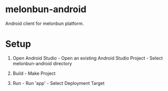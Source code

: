 # melonbun-android
Android client for melonbun platform.

# Setup
 1. Open Android Studio - Open an existing Android Studio Project - Select melonbun-android directory
 
 2. Build - Make Project
 
 3. Run - Run 'app' - Select Deployment Target
